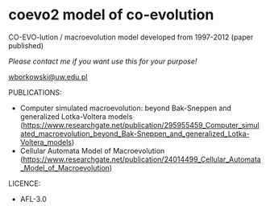 # coevo2 model of co-evolution
CO-EVO-lution / macroevolution model developed from 1997-2012 (paper published) 

_Please contact me if you want use this for your purpose!_

wborkowski@uw.edu.pl

PUBLICATIONS:

* Computer simulated macroevolution: beyond Bak-Sneppen and generalized Lotka-Voltera models (https://www.researchgate.net/publication/295955459_Computer_simulated_macroevolution_beyond_Bak-Sneppen_and_generalized_Lotka-Voltera_models)
* Cellular Automata Model of Macroevolution (https://www.researchgate.net/publication/24014499_Cellular_Automata_Model_of_Macroevolution)

LICENCE:

* AFL-3.0


